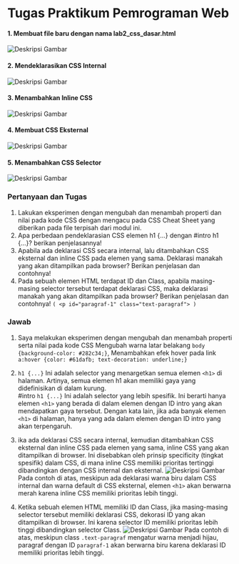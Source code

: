
# Tugas Praktikum Pemrograman Web

#### 1. Membuat file baru dengan nama lab2_css_dasar.html 

![Deskripsi Gambar](https://github.com/ahmdzlf/Lab2Web./blob/main/images2/1.png)

#### 2. Mendeklarasikan CSS Internal

![Deskripsi Gambar](https://github.com/ahmdzlf/Lab2Web./blob/main/images2/2.png)

#### 3. Menambahkan Inline CSS

![Deskripsi Gambar](https://github.com/ahmdzlf/Lab2Web./blob/main/images2/3.png)

#### 4. Membuat CSS Eksternal

![Deskripsi Gambar](https://github.com/ahmdzlf/Lab2Web./blob/main/images2/4.png)

#### 5. Menambahkan CSS Selector

![Deskripsi Gambar](https://github.com/ahmdzlf/Lab2Web./blob/main/images2/5.png)

### Pertanyaan dan Tugas
1. Lakukan eksperimen dengan mengubah dan menambah properti dan nilai pada kode CSS
dengan mengacu pada CSS Cheat Sheet yang diberikan pada file terpisah dari modul ini.
2. Apa perbedaan pendeklarasian CSS elemen h1 {...} dengan #intro h1 {...}? berikan
penjelasannya!
3. Apabila ada deklarasi CSS secara internal, lalu ditambahkan CSS eksternal dan inline CSS pada
elemen yang sama. Deklarasi manakah yang akan ditampilkan pada browser? Berikan
penjelasan dan contohnya!
4. Pada sebuah elemen HTML terdapat ID dan Class, apabila masing-masing selector tersebut
terdapat deklarasi CSS, maka deklarasi manakah yang akan ditampilkan pada browser?
Berikan penjelasan dan contohnya! `( <p id="paragraf-1" class="text-paragraf"> )`

### Jawab
1. Saya melakukan eksperimen dengan mengubah dan menambah properti serta nilai pada kode CSS Mengubah warna latar belakang `body {background-color: #282c34;}`, Menambahkan efek hover pada link `a:hover {color: #61dafb; text-decoration: underline;}`

2. `h1 {...}` Ini adalah selector yang menargetkan semua elemen `<h1>` di halaman. Artinya, semua elemen h1 akan memiliki gaya yang didefinisikan di dalam kurung.<br>
#intro `h1 {...}` Ini adalah selector yang lebih spesifik. Ini berarti hanya elemen `<h1>` yang berada di dalam elemen dengan ID intro yang akan mendapatkan gaya tersebut. Dengan kata lain, jika ada banyak elemen `<h1>` di halaman, hanya yang ada dalam elemen dengan ID intro yang akan terpengaruh.

3. ika ada deklarasi CSS secara internal, kemudian ditambahkan CSS eksternal dan inline CSS pada elemen yang sama, inline CSS yang akan ditampilkan di browser. Ini disebabkan oleh prinsip specificity (tingkat spesifik) dalam CSS, di mana inline CSS memiliki prioritas tertinggi dibandingkan dengan CSS internal dan eksternal.
![Deskripsi Gambar](https://github.com/ahmdzlf/Lab2Web./blob/main/images2/6.png)
Pada contoh di atas, meskipun ada deklarasi warna biru dalam CSS internal dan warna default di CSS eksternal, elemen `<h1>` akan berwarna merah karena inline CSS memiliki prioritas lebih tinggi.

4. Ketika sebuah elemen HTML memiliki ID dan Class, jika masing-masing selector tersebut memiliki deklarasi CSS, dekorasi ID yang akan ditampilkan di browser. Ini karena selector ID memiliki prioritas lebih tinggi dibandingkan selector Class.
![Deskripsi Gambar](https://github.com/ahmdzlf/Lab2Web./blob/main/images2/7.png)
Pada contoh di atas, meskipun class `.text-paragraf` mengatur warna menjadi hijau, paragraf dengan ID `paragraf-1` akan berwarna biru karena deklarasi ID memiliki prioritas lebih tinggi.
